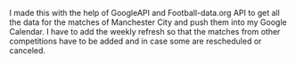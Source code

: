I made this with the help of GoogleAPI and Football-data.org API to get all the data for the matches of Manchester City and push them into my Google Calendar.
I have to add the weekly refresh so that the matches from other competitions have to be added and in case some are rescheduled or canceled.
